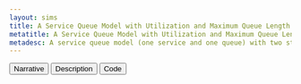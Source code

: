 ```yaml
---
layout: sims
title: A Service Queue Model with Utilization and Maximum Queue Length Statistics
metatitle: A Service Queue Model with Utilization and Maximum Queue Length Statistics
metadesc: A service queue model (one service and one queue) with two statistics maximum queue length and service utilization. For simplicity, the model uses abstract (discrete) time and abstracts away from individual customers and from the composition of the queue, which is only represented in terms of its length. The model includes one object type ServiceDesk, and two event types CustomerArrival and CustomerDeparture. Both the random time variable for the recurrence of customer arrival events and the random time variable for modeling the duration of services are discrete.
---
```

 <div id="model-menu">
  <button type='button' onclick='oes.ui.showNarrative()'>Narrative</button>
  <button type='button' onclick='oes.ui.showDescription()'>Description</button>
  <button id='showCodeBtn' type='button' onclick='oes.ui.showCode()'>Code</button>
 </div>
</main>


